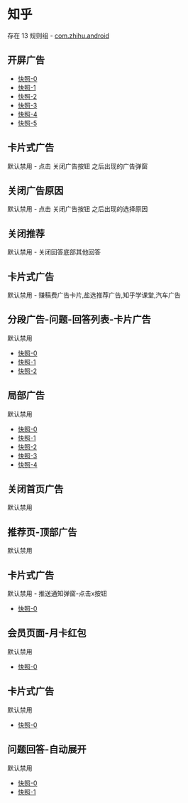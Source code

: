 # 知乎

存在 13 规则组 - [com.zhihu.android](/src/apps/com.zhihu.android.ts)

## 开屏广告

- [快照-0](https://i.gkd.li/import/12707641)
- [快照-1](https://i.gkd.li/import/12899263)
- [快照-2](https://i.gkd.li/import/13070251)
- [快照-3](https://i.gkd.li/import/12841423)
- [快照-4](https://i.gkd.li/import/12883329)
- [快照-5](https://i.gkd.li/import/12981146)

## 卡片式广告

默认禁用 - 点击 关闭广告按钮 之后出现的广告弹窗

## 关闭广告原因

默认禁用 - 点击 关闭广告按钮 之后出现的选择原因

## 关闭推荐

默认禁用 - 关闭回答底部其他回答

## 卡片式广告

默认禁用 - 赚稿费广告卡片,盐选推荐广告,知乎学课堂,汽车广告

## 分段广告-问题-回答列表-卡片广告

默认禁用

- [快照-0](https://i.gkd.li/import/13849671)
- [快照-1](https://i.gkd.li/import/13849442)
- [快照-2](https://i.gkd.li/import/13849689)

## 局部广告

默认禁用

- [快照-0](https://i.gkd.li/import/12864109)
- [快照-1](https://i.gkd.li/import/12647617)
- [快照-2](https://i.gkd.li/import/12647659)
- [快照-3](https://i.gkd.li/import/12647525)
- [快照-4](https://i.gkd.li/import/12647541)

## 关闭首页广告

默认禁用

## 推荐页-顶部广告

默认禁用

## 卡片式广告

默认禁用 - 推送通知弹窗-点击x按钮

- [快照-0](https://i.gkd.li/import/12647583)

## 会员页面-月卡红包

默认禁用

- [快照-0](https://i.gkd.li/import/12647421)

## 卡片式广告

默认禁用

- [快照-0](https://i.gkd.li/import/12707676)

## 问题回答-自动展开

默认禁用

- [快照-0](https://i.gkd.li/import/12647688)
- [快照-1](https://i.gkd.li/import/12707687)
